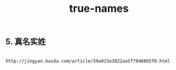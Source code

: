 ﻿---
layout: default
title: true-names
---
## 5. 真名实姓
```

http://jingyan.baidu.com/article/59a015e3022aa5f7948865f0.html

```
